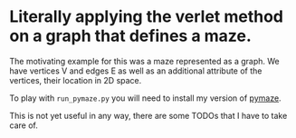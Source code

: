 # Literally applying the verlet method on a graph that defines a maze. 

The motivating example for this was a maze represented as a graph. We have vertices V and edges E 
as well as an additional attribute of the vertices, their location in 2D space. 

To play with `run_pymaze.py` you will need to install my version of [pymaze](https://github.com/kgourgou/pymaze).

This is not yet useful in any way, there are some TODOs that I have to take care of. 
